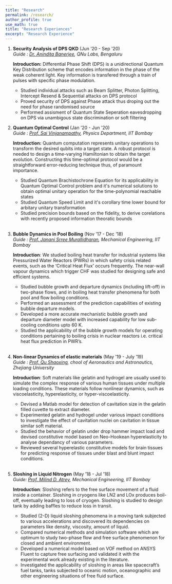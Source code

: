 ```yaml
---
title: "Research"
permalink: /research/
author_profile: true
use_math: true
title: "Research Experiences"
excerpt: "Research Experience"
---
```

1.  **Security Analysis of DPS QKD** (Jun ’20 - Sep '20) <br/>
    *Guide : [Dr. Anindita Banerjee](https://www.linkedin.com/in/anindita-banerjee-461a85b7/), QNu Labs, Bengaluru* <br/>

    **Introduction:** Differential Phase Shift (DPS) is a unidirectional Quantum Key Distribution scheme that encodes information in the phase of the weak coherent light. Key information is transfered through a train of pulses with specific phase modulation.

    * Studied individual attacks such as Beam Splitter, Photon Splitting, Intercept Resend & Sequential attacks on DPS protocol
    * Proved security of DPS against Phase attack thus droping out the need for phase randomised source
    * Performed assisment of Quantum State Seperation eavesdropping on DPS via unambigous state discrimination or soft filtering


1.  **Quantum Optimal Control** (Jan ’20 - Jun '20) <br/>
    *Guide : [Prof. Sai Vinjanampathy](https://sites.google.com/view/qitiitb), Physics Department, IIT Bombay* <br/>
	
    **Introduction:** Quantum computation represents unitary operations to transform the desired qubits into a target state. A robust protocol is needed to design a time-varying Hamiltonian to obtain the target evolution. Constructing this time-optimal protocol would be a straightforward error-reducing technique thus, of paramount importance.<br/>

    * Studied Quantum Brachistochrone Equation for its applicability in Quantum Optimal Control problem and it's numerical solutions to obtain optimal unitary operation for the time-polynomial reachable states <br/>
    * Studied Quantum Speed Limit and it's corollary time lower bound for arbitary unitary transformation <br/>
    * Studied precision bounds based on the fidelity, to derive corelations with recently proposed information theoratic bounds <br/> <br/>


2. **Bubble Dynamics in Pool Boiling** (Nov ’17 - Dec ’18) <br/>
    *Guide : [Prof. Janani Srree Murallidharan](https://www.me.iitb.ac.in/?q=faculty/Prof.%20Janani%20Srree%20Murallidharan), Mechanical Engineering, IIT Bombay* <br/>

    **Introduction**: We studied boiling heat transfer for industrial systems like Pressurized Water Reactors (PWRs) in which safety crisis related events, such as the ‘Critical Heat Flux’ occurs frequently. The near-wall vapour dynamics which trigger CHF was studied for designing safe and efficient systems.<br/>

    * Studied bubble growth and departure dynamics (including lift-off) in two-phase flows, and in boiling heat transfer phenomena for both pool and flow boiling conditions. <br/>
    * Performed an assessment of the prediction capabilities of existing bubble departure models. <br/>
    * Developed a more accurate mechanistic bubble growth and departure diameter model with increased capability for low sub-cooling conditions upto 60 K. <br/>
    * Studied the applicability of the bubble growth models for operating conditions pertaining to boiling crisis in nuclear reactors i.e. critical heat flux prediction in PWR’s. <br/> <br/>


3.  **Non-linear Dynamics of elastic materials** (May ’19 - July ’19) <br/>
    *Guide : [Prof. Qu Shaoxing](https://person.zju.edu.cn/en/qu), chool of Aeronautics and Astronautics, Zhejiang University* <br/>

    **Introduction**: Soft materials like gelatin and hydrogel are usually used to simulate the complex response of various human tissues under multiple loading conditions. These materials follow nonlinear dynamics, such as viscoelasticity, hyperelasticity, or hyper-viscoelasticity.<br/>

    * Devised a Matlab model for detection of cavitation size in the gelatin filled cuvette to extract diameter. <br/>
    * Experimented gelatin and hydrogel under various impact conditions to investigate the effect of cavitation nuclei on cavitation in tissue similar soft material. <br/>
    * Studied the behavior of gelatin under drop hammer impact load and devised constitutive model based on Neo-Hookean hyperelasticity to analyse dependancy of various parameters. <br/>
    * Reviewed several hyperelastic constitutive models for brain tissues for predicting response of tissues under blast and blunt impact conditions. <br/> <br/>


4.	**Sloshing in Liquid Nitrogen** (May ’18 - Jul ’18) <br/>
	*Guide: [Prof. Milind D. Atrey](https://www.me.iitb.ac.in/~matrey/), Mechanical Engineering, IIT Bombay* <br/>

	**Introduction**: Sloshing refers to the free surface movement of a fluid inside a container. Sloshing in cryogens like LN2 and LOx produces boil-off, eventually leading to loss of cryogen. Sloshing is studied to design tank by adding baffles to reduce loss in transit.

	* Studied (2-D) liquid sloshing phenomena in a moving tank subjected to various accelerations and discovered its dependencies on parameters like density, viscosity, amount of liquid. <br/>
	* Compared numerical methods and simulation software which are optimum to study two-phase flow and free surface phenomenon for closed and ambient environment. <br/>
	* Developed a numerical model based on VOF method on ANSYS Fluent to capture free surfacing and validated it with the experimental work already existing in the literature. <br/>
	* Investigated the applicability of sloshing in areas like spacecraft’s fuel tanks, tanks subjected to oceanic motion, oceanographic and other engineering situations of free fluid surface. <br/>


	